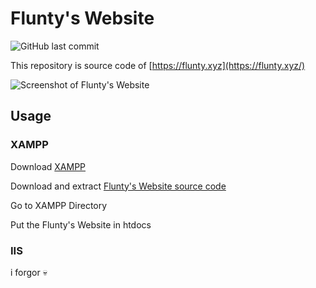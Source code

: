 # Flunty's Website


![GitHub last commit](https://img.shields.io/github/last-commit/Fluntyy/fluntywebsite?color=%234A6B82&label=Last%20commit%3A&logo=Flunty&logoColor=%23FFF)

This repository is source code of [https://flunty.xyz](https://flunty.xyz/)

![Screenshot of Flunty's Website](https://i.imgur.com/X7VNhmD.jpeg)

## Usage

### XAMPP
Download [XAMPP](https://www.apachefriends.org/download.html)

Download and extract [Flunty's Website source code](https://github.com/Fluntyy/fluntywebsite/releases/latest)

Go to XAMPP Directory

Put the Flunty's Website in htdocs

### IIS
i forgor 💀
